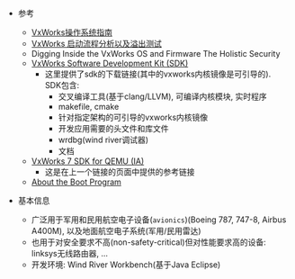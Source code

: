 * 参考
    * [VxWorks操作系统指南](https://www.vxworks.net/component/jdownloads/send/3-vxworks/605-vxworks-operating-system-guide?Itemid=0)
    * [VxWorks 启动流程分析以及溢出测试](https://wh0am1i.com/2024/04/11/vxworks-start-overflow/index.html)
    * Digging Inside the VxWorks OS and Firmware The Holistic Security
    * [VxWorks Software Development Kit (SDK)](https://forums.windriver.com/t/vxworks-software-development-kit-sdk/43)
        * 这里提供了sdk的下载链接(其中的vxworks内核镜像是可引导的). SDK包含: 
            * 交叉编译工具(基于clang/LLVM), 可编译内核模块, 实时程序
            * makefile, cmake
            * 针对指定架构的可引导的vxworks内核镜像
            * 开发应用需要的头文件和库文件
            * wrdbg(wind river调试器)
            * 文档
    * [VxWorks 7 SDK for QEMU (IA)](https://d13321s3lxgewa.cloudfront.net/downloads/wrsdk-vxworks7-docs/2403/README_qemu.html)
        * 这是在上一个链接的页面中提供的参考链接
    * [About the Boot Program](https://ladd00.triumf.ca/~daqweb/doc/vxworks/tornado2/docs/vxworks/netguide/c-booting2.html)

* 基本信息
    * 广泛用于军用和民用航空电子设备(`avionics`)(Boeing 787, 747-8, Airbus A400M), 以及地面航空电子系统(军用/民用雷达)
    * 也用于对安全要求不高(non-safety-critical)但对性能要求高的设备: linksys无线路由器, ...
    * 开发环境: Wind River Workbench(基于Java Eclipse)